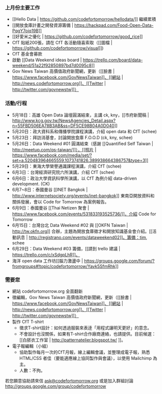 ### 上月份主要工作
* [[Hello Data | https://github.com/codefortomorrow/hellodata/]] 繼續累積
* [[開放食庫計畫之開發資源籌備 | https://hackpad.com/Food-Open-Data-PqgY7oiq19B]]
* [[好愛米之優化 | https://github.com/codefortomorrow/good_rice]]
* CfT 貼紙200張，請在 CfT 各活動隨喜索取（[[圖檔 | https://github.com/codefortomorrow/visual]])
* CfT 基金會募款
* 啟動 [[Data Weekend ideas board | https://trello.com/board/data-weekend/51a22f92850897bd7d0095c8]]
* Gov News Taiwan 高價值政府新聞網，更新（[[臉書 | https://www.facebook.com/GovNewsTaiwan]]、[[網站 | http://news.codefortomorrow.org]]、[[Twitter | http://twitter.com/govnewstw]]）

### 活動/行程
* 5月18日：高雄 Open Data 論壇圓滿結束，主講 ck, kny，[[市府新聞稿 | http://www.kcg.gov.tw/NewsAgencies_Detail.aspx?n=55FBD506EA78B3AB&ss=DF5CE98B04A0D040]] 
* 5月20日：政大資科系和傳播學院課程演講，介紹 open data 和 CfT (schee)
* 5月23日：拜訪消基會，討論開放食庫 F.O.O.D (ck, kny, schee)
* 5月26日：Data Weekend #01 圓滿結束（感謝 [[Quantified Self Taiwan | http://meetup.com/qs-taiwan/]]），[[照片 | https://www.facebook.com/media/set/?set=a.520483964665559.1073741826.389938664386757&type=3]] 
* 5月29日：東海大學榮譽通識課程演講，介紹 CfT (schee)
* 6月3日：台灣經濟研究院六所演講，介紹 CfT (schee)
* 6月6日：政治大學資訊科學所演講，以 CfT 為例介紹 data-driven development. (CK)
* 6月7~8日：泰國曼谷 [[INET Bangkok | http://www.internetsociety.org/events/inet-bangkok]] 東南亞開放資料和關係發展，會以 Code for Tomorrow 為案例報告。
* 6月9日：泰國曼谷 [[Thai Netizen 聚會 | https://www.facebook.com/events/531833193525736/]]，介紹 Code for Tomorrow
* 6月15日：台灣台北 Data Weekend #02 與 [[OKFN Taiwan | http://tw.okfn.org]] 合辦，主題為開放食庫徵才和開放知識基金會介紹。[[活動訊息 | http://registrano.com/events/dataweekend02]]。籌備：tim, schee
* 6月29日：Data Weekend #03 籌備，[[請到 trello 建議 | https://trello.com/c/xSdgpLhR]]。
* 海洋 open data 工作坊[[腦力激盪中 | https://groups.google.com/forum/?fromgroups#!topic/codefortomorrow/Yavk5SfmRhk]]

### 需要您
* 網站 codefortomorrow.org 全面翻新
* 徵編輯，Gov News Taiwan 高價值政府新聞網，更新（[[臉書 | https://www.facebook.com/GovNewsTaiwan]]、[[網站 | http://news.codefortomorrow.org]]、[[Twitter | http://twitter.com/govnewstw]]）
* 製作 CfT T-shirt
  * 徵求T-shirt設計：如何透過服裝來表逹「用程式讓明天更好」的意念。
  * 不會設計也沒關係，如果有T-shirt合作廠商連絡，也請提供。目前候選：[[白胚衣工作室 |  http://patternatelier.blogspot.tw/ ]]。
* 電子報編輯（小組） 
  * 協助製作每月一次的CfT月報，線上編輯會議，並整理成電子報，熟悉 HTML/CSS 者佳（要能適應線上協同製作與會議），以使用 Mailchimp 為主。
  * 人數：不拘。
 
若您願意協助請來信 ask@codefortomorrow.org 或是加入群組討論 http://groups.google.com/group/codefortomorrow

